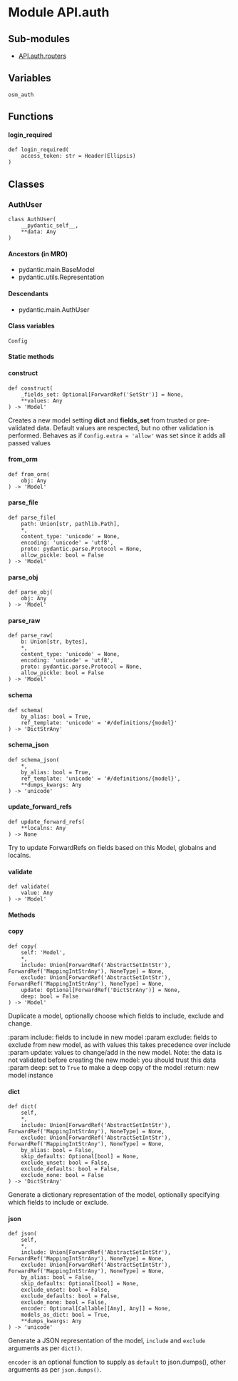 Module API.auth
===============

Sub-modules
-----------
* [API.auth.routers](routers/)

Variables
---------

```python3
osm_auth
```

Functions
---------

    
#### login_required

```python3
def login_required(
    access_token: str = Header(Ellipsis)
)
```

Classes
-------

### AuthUser

```python3
class AuthUser(
    __pydantic_self__,
    **data: Any
)
```

#### Ancestors (in MRO)

* pydantic.main.BaseModel
* pydantic.utils.Representation

#### Descendants

* pydantic.main.AuthUser

#### Class variables

```python3
Config
```

#### Static methods

    
#### construct

```python3
def construct(
    _fields_set: Optional[ForwardRef('SetStr')] = None,
    **values: Any
) -> 'Model'
```
Creates a new model setting __dict__ and __fields_set__ from trusted or pre-validated data.
Default values are respected, but no other validation is performed.
Behaves as if `Config.extra = 'allow'` was set since it adds all passed values

    
#### from_orm

```python3
def from_orm(
    obj: Any
) -> 'Model'
```

    
#### parse_file

```python3
def parse_file(
    path: Union[str, pathlib.Path],
    *,
    content_type: 'unicode' = None,
    encoding: 'unicode' = 'utf8',
    proto: pydantic.parse.Protocol = None,
    allow_pickle: bool = False
) -> 'Model'
```

    
#### parse_obj

```python3
def parse_obj(
    obj: Any
) -> 'Model'
```

    
#### parse_raw

```python3
def parse_raw(
    b: Union[str, bytes],
    *,
    content_type: 'unicode' = None,
    encoding: 'unicode' = 'utf8',
    proto: pydantic.parse.Protocol = None,
    allow_pickle: bool = False
) -> 'Model'
```

    
#### schema

```python3
def schema(
    by_alias: bool = True,
    ref_template: 'unicode' = '#/definitions/{model}'
) -> 'DictStrAny'
```

    
#### schema_json

```python3
def schema_json(
    *,
    by_alias: bool = True,
    ref_template: 'unicode' = '#/definitions/{model}',
    **dumps_kwargs: Any
) -> 'unicode'
```

    
#### update_forward_refs

```python3
def update_forward_refs(
    **localns: Any
) -> None
```
Try to update ForwardRefs on fields based on this Model, globalns and localns.

    
#### validate

```python3
def validate(
    value: Any
) -> 'Model'
```

#### Methods

    
#### copy

```python3
def copy(
    self: 'Model',
    *,
    include: Union[ForwardRef('AbstractSetIntStr'), ForwardRef('MappingIntStrAny'), NoneType] = None,
    exclude: Union[ForwardRef('AbstractSetIntStr'), ForwardRef('MappingIntStrAny'), NoneType] = None,
    update: Optional[ForwardRef('DictStrAny')] = None,
    deep: bool = False
) -> 'Model'
```
Duplicate a model, optionally choose which fields to include, exclude and change.

:param include: fields to include in new model
:param exclude: fields to exclude from new model, as with values this takes precedence over include
:param update: values to change/add in the new model. Note: the data is not validated before creating
    the new model: you should trust this data
:param deep: set to `True` to make a deep copy of the model
:return: new model instance

    
#### dict

```python3
def dict(
    self,
    *,
    include: Union[ForwardRef('AbstractSetIntStr'), ForwardRef('MappingIntStrAny'), NoneType] = None,
    exclude: Union[ForwardRef('AbstractSetIntStr'), ForwardRef('MappingIntStrAny'), NoneType] = None,
    by_alias: bool = False,
    skip_defaults: Optional[bool] = None,
    exclude_unset: bool = False,
    exclude_defaults: bool = False,
    exclude_none: bool = False
) -> 'DictStrAny'
```
Generate a dictionary representation of the model, optionally specifying which fields to include or exclude.

    
#### json

```python3
def json(
    self,
    *,
    include: Union[ForwardRef('AbstractSetIntStr'), ForwardRef('MappingIntStrAny'), NoneType] = None,
    exclude: Union[ForwardRef('AbstractSetIntStr'), ForwardRef('MappingIntStrAny'), NoneType] = None,
    by_alias: bool = False,
    skip_defaults: Optional[bool] = None,
    exclude_unset: bool = False,
    exclude_defaults: bool = False,
    exclude_none: bool = False,
    encoder: Optional[Callable[[Any], Any]] = None,
    models_as_dict: bool = True,
    **dumps_kwargs: Any
) -> 'unicode'
```
Generate a JSON representation of the model, `include` and `exclude` arguments as per `dict()`.

`encoder` is an optional function to supply as `default` to json.dumps(), other arguments as per `json.dumps()`.
